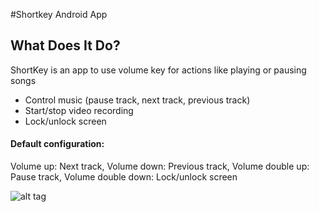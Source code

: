 #Shortkey Android App

## What Does It Do?

ShortKey is an app to use volume key for actions like playing or pausing songs

- Control music (pause track, next track, previous track)
- Start/stop video recording
- Lock/unlock screen

#### Default configuration:
Volume up: Next track, 
Volume down: Previous track, 
Volume double up: Pause track, 
Volume double down: Lock/unlock screen

![alt tag](https://github.com/hanihashemi/Short-key/blob/master/screen-shot/net.ShortKey0.jpg)
